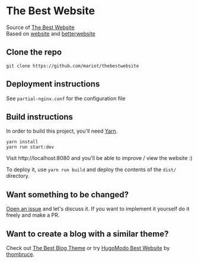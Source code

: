# The Best Website
Source of [The Best Website](https://thebestmotherfucking.website)  
Based on [website](http://motherfuckingwebsite.com/) and [betterwebsite](http://bettermotherfuckingwebsite.com/)

## Clone the repo
`git clone https://github.com/mariot/thebestwebsite`

## Deployment instructions
See `partial-nginx.conf` for the configuration file  
## Build instructions
In order to build this project, you'll need [Yarn](https://yarnpkg.com/).

```
yarn install
yarn run start:dev
```

Visit http://localhost:8080 and you'll be able to improve / view the website :)

To deploy it, use `yarn run build` and deploy the contents of the `dist/` directory.

## Want something to be changed?
[Open an issue](https://github.com/denysvitali/thebestmotherfuckingwebsite/issues) and let's discuss it. If you want to implement it yourself do it freely and make a PR.

## Want to create a blog with a similar theme?
Check out [The Best Blog Theme](https://github.com/denysvitali/hugo-thebestmotherfuckingblog) or try [HugoModo Best Website](https://github.com/hugomodo/hugomodo-best-motherfucking-website) by [thombruce](https://github.com/thombruce).
